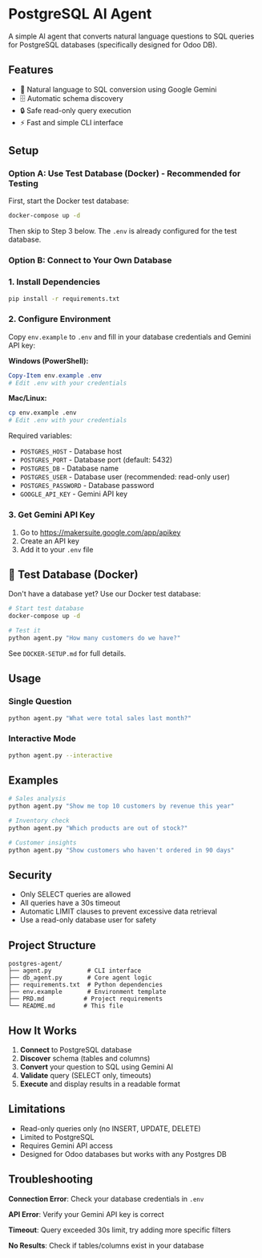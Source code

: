 # PostgreSQL AI Agent

A simple AI agent that converts natural language questions to SQL queries for PostgreSQL databases (specifically designed for Odoo DB).

## Features

- 🤖 Natural language to SQL conversion using Google Gemini
- 🗄️ Automatic schema discovery
- 🔒 Safe read-only query execution
- ⚡ Fast and simple CLI interface

## Setup

### Option A: Use Test Database (Docker) - Recommended for Testing

First, start the Docker test database:

```bash
docker-compose up -d
```

Then skip to Step 3 below. The `.env` is already configured for the test database.

### Option B: Connect to Your Own Database

### 1. Install Dependencies

```bash
pip install -r requirements.txt
```

### 2. Configure Environment

Copy `env.example` to `.env` and fill in your database credentials and Gemini API key:

**Windows (PowerShell):**

```powershell
Copy-Item env.example .env
# Edit .env with your credentials
```

**Mac/Linux:**

```bash
cp env.example .env
# Edit .env with your credentials
```

Required variables:

- `POSTGRES_HOST` - Database host
- `POSTGRES_PORT` - Database port (default: 5432)
- `POSTGRES_DB` - Database name
- `POSTGRES_USER` - Database user (recommended: read-only user)
- `POSTGRES_PASSWORD` - Database password
- `GOOGLE_API_KEY` - Gemini API key

### 3. Get Gemini API Key

1. Go to https://makersuite.google.com/app/apikey
2. Create an API key
3. Add it to your `.env` file

## 🐳 Test Database (Docker)

Don't have a database yet? Use our Docker test database:

```bash
# Start test database
docker-compose up -d

# Test it
python agent.py "How many customers do we have?"
```

See `DOCKER-SETUP.md` for full details.

## Usage

### Single Question

```bash
python agent.py "What were total sales last month?"
```

### Interactive Mode

```bash
python agent.py --interactive
```

## Examples

```bash
# Sales analysis
python agent.py "Show me top 10 customers by revenue this year"

# Inventory check
python agent.py "Which products are out of stock?"

# Customer insights
python agent.py "Show customers who haven't ordered in 90 days"
```

## Security

- Only SELECT queries are allowed
- All queries have a 30s timeout
- Automatic LIMIT clauses to prevent excessive data retrieval
- Use a read-only database user for safety

## Project Structure

```
postgres-agent/
├── agent.py          # CLI interface
├── db_agent.py       # Core agent logic
├── requirements.txt  # Python dependencies
├── env.example       # Environment template
├── PRD.md           # Project requirements
└── README.md        # This file
```

## How It Works

1. **Connect** to PostgreSQL database
2. **Discover** schema (tables and columns)
3. **Convert** your question to SQL using Gemini AI
4. **Validate** query (SELECT only, timeouts)
5. **Execute** and display results in a readable format

## Limitations

- Read-only queries only (no INSERT, UPDATE, DELETE)
- Limited to PostgreSQL
- Requires Gemini API access
- Designed for Odoo databases but works with any Postgres DB

## Troubleshooting

**Connection Error**: Check your database credentials in `.env`

**API Error**: Verify your Gemini API key is correct

**Timeout**: Query exceeded 30s limit, try adding more specific filters

**No Results**: Check if tables/columns exist in your database

